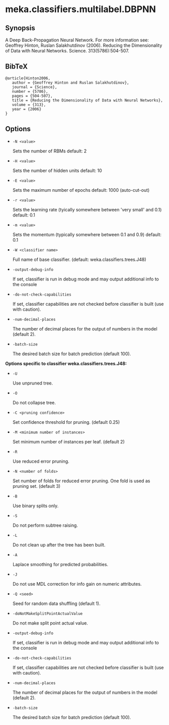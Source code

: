 # meka.classifiers.multilabel.DBPNN

## Synopsis
A Deep Back-Propagation Neural Network. For more information see:
Geoffrey Hinton, Ruslan Salakhutdinov (2006). Reducing the Dimensionality of Data with Neural Networks. Science. 313(5786):504-507.

## BibTeX
```
@article{Hinton2006,
   author = {Geoffrey Hinton and Ruslan Salakhutdinov},
   journal = {Science},
   number = {5786},
   pages = {504-507},
   title = {Reducing the Dimensionality of Data with Neural Networks},
   volume = {313},
   year = {2006}
}
```
## Options
* `-N <value>`

    Sets the number of RBMs
    default: 2

* `-H <value>`

    Sets the number of hidden units
    default: 10

* `-E <value>`

    Sets the maximum number of epochs
    default: 1000	(auto-cut-out)

* `-r <value>`

    Sets the learning rate (tyically somewhere between 'very small' and 0.1)
    default: 0.1

* `-m <value>`

    Sets the momentum (typically somewhere between 0.1 and 0.9)
    default: 0.1

* `-W <classifier name>`

    Full name of base classifier.
    (default: weka.classifiers.trees.J48)

* `-output-debug-info`

    If set, classifier is run in debug mode and
    may output additional info to the console

* `-do-not-check-capabilities`

    If set, classifier capabilities are not checked before classifier is built
    (use with caution).

* `-num-decimal-places`

    The number of decimal places for the output of numbers in the model (default 2).

* `-batch-size`

    The desired batch size for batch prediction  (default 100).

**Options specific to classifier weka.classifiers.trees.J48:**

* `-U`

    Use unpruned tree.

* `-O`

    Do not collapse tree.

* `-C <pruning confidence>`

    Set confidence threshold for pruning.
    (default 0.25)

* `-M <minimum number of instances>`

    Set minimum number of instances per leaf.
    (default 2)

* `-R`

    Use reduced error pruning.

* `-N <number of folds>`

    Set number of folds for reduced error
    pruning. One fold is used as pruning set.
    (default 3)

* `-B`

    Use binary splits only.

* `-S`

    Do not perform subtree raising.

* `-L`

    Do not clean up after the tree has been built.

* `-A`

    Laplace smoothing for predicted probabilities.

* `-J`

    Do not use MDL correction for info gain on numeric attributes.

* `-Q <seed>`

    Seed for random data shuffling (default 1).

* `-doNotMakeSplitPointActualValue`

    Do not make split point actual value.

* `-output-debug-info`

    If set, classifier is run in debug mode and
    may output additional info to the console

* `-do-not-check-capabilities`

    If set, classifier capabilities are not checked before classifier is built
    (use with caution).

* `-num-decimal-places`

    The number of decimal places for the output of numbers in the model (default 2).

* `-batch-size`

    The desired batch size for batch prediction  (default 100).
